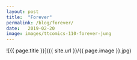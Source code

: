 ```yaml
---
layout: post
title:  "Forever"
permalink: /blog/forever/
date:   2019-02-20
image: images/ttcomics-110-forever-jung
---
```

![{{ page.title }}]({{ site.url }}/{{ page.image }}.jpg)
